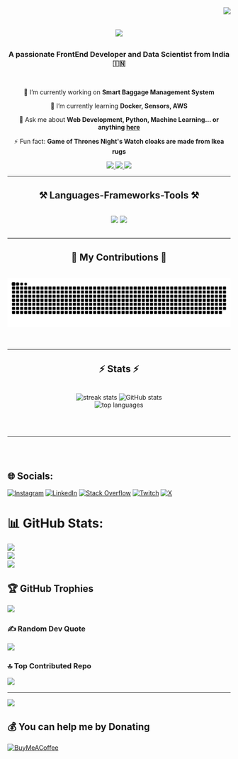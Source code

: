
<img align="right" src="https://visitor-badge.laobi.icu/badge?page_id=Prathamesh06203.Prathamesh06203" />

<h1 align="center">
    <img src="https://readme-typing-svg.herokuapp.com/?font=Righteous&size=35&center=true&vCenter=true&width=500&height=70&duration=4000&lines=Hi+There!+👋;+I'm+Prathamesh+Kshirsagar!;" />
</h1>

<h3 align="center">A passionate FrontEnd Developer and Data Scientist from India 🇮🇳</h3>

<br/>

<div align="center">
 
 🔭 I’m currently working on **Smart Baggage Management System**
 
 🌱 I’m currently learning **Docker, Sensors, AWS**

💬 Ask me about **Web Development, Python, Machine Learning... or anything [here](https://github.com/Prathamesh06203/Prathamesh06203/issues)**

⚡ Fun fact: **Game of Thrones Night's Watch cloaks are made from Ikea rugs**

</div>
 
<div align="center"> 
  <a href="mailto:pkshirsagar06203@gmail.com">
    <img src="https://img.shields.io/badge/Gmail-333333?style=for-the-badge&logo=gmail&logoColor=red" />
  </a>
  <a href="https://www.linkedin.com/in/prathamesh-kshirsagar-65812a217/" target="_blank">
    <img src="https://img.shields.io/badge/LinkedIn-0077B5?style=for-the-badge&logo=linkedin&logoColor=white" />
  </a>
  <a href="#" target="_blank">
    <img src="https://img.shields.io/badge/Portfolio-FF5722?style=for-the-badge&logo=todoist&logoColor=white" /> <!-- sqlite, safari, google-chrome are other good icon options -->
  </a>
</div>

 <hr/>
 
<h2 align="center">⚒️ Languages-Frameworks-Tools ⚒️</h2>
<br/>
<div align="center">
    <img src="https://skillicons.dev/icons?i=react,bootstrap,linux,html,css,vscode,github,tailwind,git,r" />
    <img src="https://skillicons.dev/icons?i=nodejs,python,javascript,ruby,mongodb,c,java,nextjs,mysql,flask,kotlin" /><br>
</div>

<br/>
<hr/>

<div align="center">
  <h2>🐍 My Contributions 🐍</h2>
  <br>
  <img alt="snake eating my contributions" src="https://github.com/Platane/snk/raw/output/github-contribution-grid-snake.svg" />
  <br/><br/><br/>
</div>


<hr/>

<h2 align="center">⚡ Stats ⚡</h2>
<br>
<div align=center>
<img width=390 src="https://github-readme-streak-stats.herokuapp.com/?user=Prathamesh06203&theme=react&border_radius=10" alt="streak stats"/>
<img width=390 src="https://github-readme-stats.vercel.app/api?username=Prathamesh06203&count_private=true&show_icons=true&theme=react&border_radius=10" alt="GitHub stats"/>
  <br/>
<img width=325 src="https://github-readme-stats.vercel.app/api/top-langs/?username=Prathamesh06203&hide=HTML&langs_count=8&layout=compact&theme=react&border_radius=10" alt="top languages"/>

</div>

<br/><br/>

<hr/>

<br/>

<div align="center">

</div>

<br/>


## 🌐 Socials:
[![Instagram](https://img.shields.io/badge/Instagram-%23E4405F.svg?logo=Instagram&logoColor=white)](https://instagram.com/kshirsagar_prathmesh_0602) [![LinkedIn](https://img.shields.io/badge/LinkedIn-%230077B5.svg?logo=linkedin&logoColor=white)](https://linkedin.com/in/prathamesh-kshirsagar-65812a217) [![Stack Overflow](https://img.shields.io/badge/-Stackoverflow-FE7A16?logo=stack-overflow&logoColor=white)](https://stackoverflow.com/users/23169778) [![Twitch](https://img.shields.io/badge/Twitch-%239146FF.svg?logo=Twitch&logoColor=white)](https://twitch.tv/babu_viper) [![X](https://img.shields.io/badge/X-black.svg?logo=X&logoColor=white)](https://x.com/Prathamesh06203) 

# 📊 GitHub Stats:
![](https://github-readme-stats.vercel.app/api?username=Prathamesh06203&theme=neon&hide_border=false&include_all_commits=true&count_private=true)<br/>
![](https://github-readme-streak-stats.herokuapp.com/?user=Prathamesh06203&theme=neon&hide_border=false)<br/>
![](https://github-readme-stats.vercel.app/api/top-langs/?username=Prathamesh06203&theme=neon&hide_border=false&include_all_commits=true&count_private=true&layout=compact)

## 🏆 GitHub Trophies
![](https://github-profile-trophy.vercel.app/?username=Prathamesh06203&theme=radical&no-frame=false&no-bg=true&margin-w=4)

### ✍️ Random Dev Quote
![](https://quotes-github-readme.vercel.app/api?type=horizontal&theme=radical)

### 🔝 Top Contributed Repo
![](https://github-contributor-stats.vercel.app/api?username=Prathamesh06203&limit=5&theme=radical&combine_all_yearly_contributions=true)

---
[![](https://visitcount.itsvg.in/api?id=Prathamesh06203&icon=2&color=0)](https://visitcount.itsvg.in)

  ## 💰 You can help me by Donating
  [![BuyMeACoffee](https://img.shields.io/badge/Buy%20Me%20a%20Coffee-ffdd00?style=for-the-badge&logo=buy-me-a-coffee&logoColor=black)](https://buymeacoffee.com/Prathamesh_kshirsagar) 

  
<!-- Proudly created with GPRM ( https://gprm.itsvg.in ) -->

